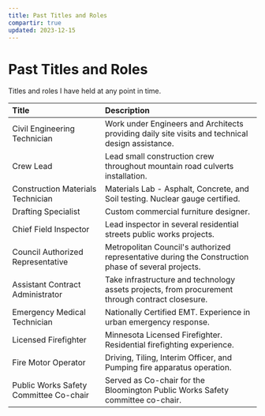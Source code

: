 ```yaml
---
title: Past Titles and Roles
compartir: true
updated: 2023-12-15
---
```


# Past Titles and Roles

Titles and roles I have held at any point in time.

| Title | Description |
| :-- | :-- |
| Civil Engineering Technician | Work under Engineers and Architects providing daily site visits and technical design assistance. |
| Crew Lead | Lead small construction crew throughout mountain road culverts installation. |
| Construction Materials Technician | Materials Lab - Asphalt, Concrete, and Soil testing. Nuclear gauge certified. |
| Drafting Specialist | Custom commercial furniture designer. |
| Chief Field Inspector | Lead inspector in several residential streets public works projects. |
| Council Authorized Representative | Metropolitan Council's authorized representative during the Construction phase of several projects. |
| Assistant Contract Administrator | Take infrastructure and technology assets projects, from procurement through contract closesure. |
| Emergency Medical Technician | Nationally Certified EMT. Experience in urban emergency response. |
| Licensed Firefighter | Minnesota Licensed Firefighter. Residential firefighting experience. |
| Fire Motor Operator | Driving, Tiling, Interim Officer, and Pumping fire apparatus operation. |
| Public Works Safety Committee Co-chair | Served as Co-chair for the Bloomington Public Works Safety committee co-chair. |

